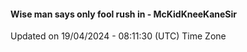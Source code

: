 #### Wise man says only fool rush in - McKidKneeKaneSir
Updated on 19/04/2024 - 08:11:30 (UTC) Time Zone
